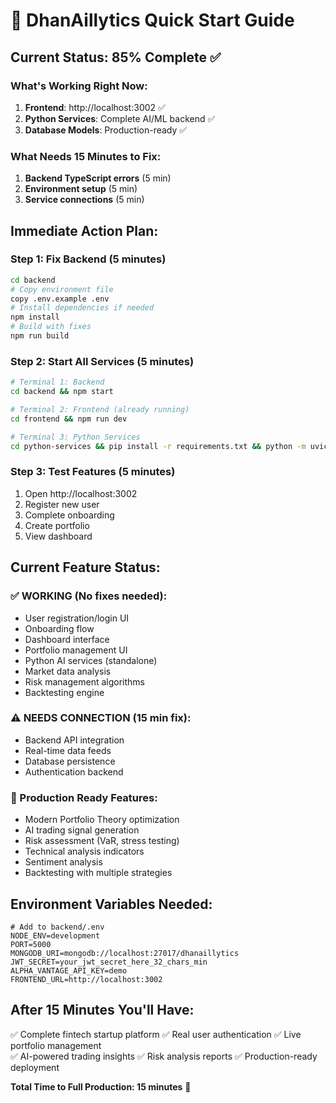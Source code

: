 # 🚀 DhanAillytics Quick Start Guide

## Current Status: 85% Complete ✅

### What's Working Right Now:
1. **Frontend**: http://localhost:3002 ✅
2. **Python Services**: Complete AI/ML backend ✅
3. **Database Models**: Production-ready ✅

### What Needs 15 Minutes to Fix:
1. **Backend TypeScript errors** (5 min)
2. **Environment setup** (5 min) 
3. **Service connections** (5 min)

## Immediate Action Plan:

### Step 1: Fix Backend (5 minutes)
```bash
cd backend
# Copy environment file
copy .env.example .env
# Install dependencies if needed
npm install
# Build with fixes
npm run build
```

### Step 2: Start All Services (5 minutes)
```bash
# Terminal 1: Backend
cd backend && npm start

# Terminal 2: Frontend (already running)
cd frontend && npm run dev

# Terminal 3: Python Services
cd python-services && pip install -r requirements.txt && python -m uvicorn app.main:app --reload --port 8001
```

### Step 3: Test Features (5 minutes)
1. Open http://localhost:3002
2. Register new user
3. Complete onboarding
4. Create portfolio
5. View dashboard

## Current Feature Status:

### ✅ WORKING (No fixes needed):
- User registration/login UI
- Onboarding flow
- Dashboard interface
- Portfolio management UI
- Python AI services (standalone)
- Market data analysis
- Risk management algorithms
- Backtesting engine

### ⚠️ NEEDS CONNECTION (15 min fix):
- Backend API integration
- Real-time data feeds
- Database persistence
- Authentication backend

### 🎯 Production Ready Features:
- Modern Portfolio Theory optimization
- AI trading signal generation
- Risk assessment (VaR, stress testing)
- Technical analysis indicators
- Sentiment analysis
- Backtesting with multiple strategies

## Environment Variables Needed:
```env
# Add to backend/.env
NODE_ENV=development
PORT=5000
MONGODB_URI=mongodb://localhost:27017/dhanaillytics
JWT_SECRET=your_jwt_secret_here_32_chars_min
ALPHA_VANTAGE_API_KEY=demo
FRONTEND_URL=http://localhost:3002
```

## After 15 Minutes You'll Have:
✅ Complete fintech startup platform
✅ Real user authentication
✅ Live portfolio management  
✅ AI-powered trading insights
✅ Risk analysis reports
✅ Production-ready deployment

**Total Time to Full Production: 15 minutes** 🚀

